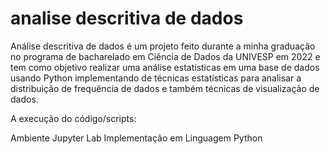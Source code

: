 # analise descritiva de dados


 Análise descritiva de dados é um projeto feito durante a minha graduação no programa de bacharelado em Ciência de Dados da UNIVESP em 2022 e tem como objetivo realizar uma  análise estatísticas em uma base de dados usando Python implementando de técnicas estatísticas para analisar a distribuição de frequência de dados e também técnicas de visualização de dados.

A execução do código/scripts:

Ambiente Jupyter Lab
Implementação em Linguagem Python
